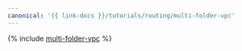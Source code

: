 ```yaml
---
canonical: '{{ link-docs }}/tutorials/routing/multi-folder-vpc'
---
```


{% include [multi-folder-vpc](../../_tutorials/routing/multi-folder-vpc.md) %}
